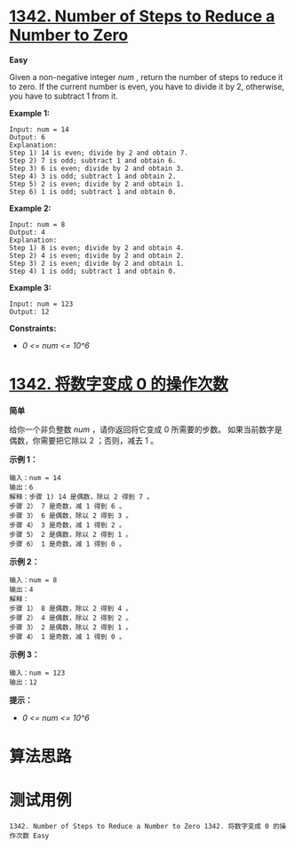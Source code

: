 # [1342. Number of Steps to Reduce a Number to Zero][enTitle]

**Easy**

Given a non-negative integer  *num* , return the number of steps to reduce it to zero. If the current number is even, you have to divide it by 2, otherwise, you have to subtract 1 from it.



**Example 1:** 

```
Input: num = 14
Output: 6
Explanation: 
Step 1) 14 is even; divide by 2 and obtain 7. 
Step 2) 7 is odd; subtract 1 and obtain 6.
Step 3) 6 is even; divide by 2 and obtain 3. 
Step 4) 3 is odd; subtract 1 and obtain 2. 
Step 5) 2 is even; divide by 2 and obtain 1. 
Step 6) 1 is odd; subtract 1 and obtain 0.

```

**Example 2:** 

```
Input: num = 8
Output: 4
Explanation: 
Step 1) 8 is even; divide by 2 and obtain 4. 
Step 2) 4 is even; divide by 2 and obtain 2. 
Step 3) 2 is even; divide by 2 and obtain 1. 
Step 4) 1 is odd; subtract 1 and obtain 0.

```

**Example 3:** 

```
Input: num = 123
Output: 12

```



**Constraints:** 

-  *0 <= num <= 10^6* 


# [1342. 将数字变成 0 的操作次数][cnTitle]

**简单**

给你一个非负整数  *num*  ，请你返回将它变成 0 所需要的步数。 如果当前数字是偶数，你需要把它除以 2 ；否则，减去 1 。



**示例 1：** 

```
输入：num = 14
输出：6
解释：步骤 1) 14 是偶数，除以 2 得到 7 。
步骤 2） 7 是奇数，减 1 得到 6 。
步骤 3） 6 是偶数，除以 2 得到 3 。
步骤 4） 3 是奇数，减 1 得到 2 。
步骤 5） 2 是偶数，除以 2 得到 1 。
步骤 6） 1 是奇数，减 1 得到 0 。

```

**示例 2：** 

```
输入：num = 8
输出：4
解释：
步骤 1） 8 是偶数，除以 2 得到 4 。
步骤 2） 4 是偶数，除以 2 得到 2 。
步骤 3） 2 是偶数，除以 2 得到 1 。
步骤 4） 1 是奇数，减 1 得到 0 。

```

**示例 3：** 

```
输入：num = 123
输出：12

```



**提示：** 

-  *0 <= num <= 10^6* 




# 算法思路

# 测试用例
```
1342. Number of Steps to Reduce a Number to Zero 1342. 将数字变成 0 的操作次数 Easy
```

[enTitle]: https://leetcode.com/problems/number-of-steps-to-reduce-a-number-to-zero/
[cnTitle]: https://leetcode-cn.com/problems/number-of-steps-to-reduce-a-number-to-zero/
